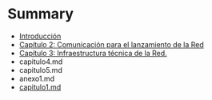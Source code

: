 # Summary

* [Introducción](README.md)
* [Capítulo 2: Comunicación para el lanzamiento de la Red](capitulo2.md)
* [Capítulo 3: Infraestructura técnica de la Red.](capitulo3.md)
* capitulo4.md
* capitulo5.md
* anexo1.md
* [capitulo1.md](capitulo1.md)

